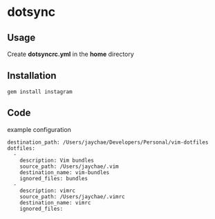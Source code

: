 dotsync
====================

Usage
------------
Create **dotsyncrc.yml** in the **home** directory


Installation
------------
	gem install instagram


Code
--------------
example configuration

    destination_path: /Users/jaychae/Developers/Personal/vim-dotfiles
    dotfiles:
      -
        description: Vim bundles
        source_path: /Users/jaychae/.vim
        destination_name: vim-bundles
        ignored_files: bundles
      -
        description: vimrc
        source_path: /Users/jaychae/.vimrc
        destination_name: vimrc
        ignored_files:
